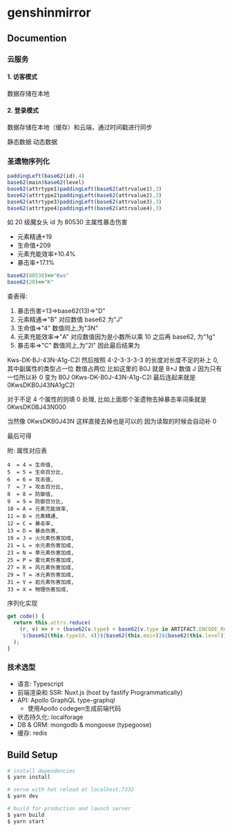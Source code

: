 # genshinmirror

## Documention

### 云服务

#### 1. 访客模式

数据存储在本地

#### 2. 登录模式

数据存储在本地（缓存）和云端，通过时间戳进行同步

静态数据 动态数据

### 圣遗物序列化

```js
paddingLeft(base62(id),4)
base62(main)base62(level)
base62(attrtype1)paddingLeft(base62(attrvalue1),3)
base62(attrtype2)paddingLeft(base62(attrvalue2),3)
base62(attrtype3)paddingLeft(base62(attrvalue3),3)
base62(attrtype4)paddingLeft(base62(attrvalue4),3)
```

如 20 级魔女头 id 为 80530 主属性暴击伤害

- 元素精通+19
- 生命值+209
- 元素充能效率+10.4%
- 暴击率+17.1%

```js
base62(80530)=>"Kws"
base62(20)=>"K"
```

查表得:

1. 暴击伤害=13=>base62(13)=>"D"
2. 元素精通=>"B" 对应数值 base62 为"J"
3. 生命值=>"4" 数值同上,为"3N"
4. 元素充能效率=>"A" 对应数值因为是小数所以乘 10 之后再 base62, 为"1g"
5. 暴击率=>"C" 数值同上,为"2l"
   因此最后结果为

Kws-DK-BJ-43N-A1g-C2l
然后按照 4-2-3-3-3-3 的长度对长度不足的补上 0, 其中副属性的类型占一位 数值占两位 比如这里的 B0J 就是 B+J 数值 J 因为只有一位所以补 0 变为 B0J
0Kws-DK-B0J-43N-A1g-C2l
最后连起来就是
0KwsDKB0J43NA1gC2l

对于不足 4 个属性的则填 0 处理, 比如上面那个圣遗物去掉暴击率词条就是 0KwsDK0BJ43N000

当然像 0KwsDKB0J43N 这样直接去掉也是可以的 因为读取的时候会自动补 0

最后可得

附: 属性对应表

```
4  = 4 = 生命值,
5  = 5 = 生命百分比,
6  = 6 = 攻击值,
7  = 7 = 攻击百分比,
8  = 8 = 防御值,
9  = 9 = 防御百分比,
10 = A = 元素充能效率,
11 = B = 元素精通,
12 = C = 暴击率,
13 = D = 暴击伤害,
19 = J = 火元素伤害加成,
21 = L = 水元素伤害加成,
23 = N = 草元素伤害加成,
25 = P = 雷元素伤害加成,
27 = R = 风元素伤害加成,
29 = T = 冰元素伤害加成,
31 = V = 岩元素伤害加成,
33 = X = 物理伤害加成,
```

序列化实现

```ts
get code() {
  return this.attrs.reduce(
    (r, v) => r + (base62(v.type) + base62(v.type in ARTIFACT.ENCODE_RATIO ? v.value : v.value * 1e3, 2)),
    `${base62(this.typeId, 4)}${base62(this.main)}${base62(this.level)}`
  );
}
```

### 技术选型

- 语言: Typescript
- 前端渲染和 SSR: Nuxt.js (host by fastify Programmatically)
- API: Apollo GraphQL type-graphql
  - 使用Apollo codegen生成前端代码
- 状态持久化: localforage
- DB & ORM: mongodb & mongoose (typegoose)
- 缓存: redis

## Build Setup

```bash
# install dependencies
$ yarn install

# serve with hot reload at localhost:7333
$ yarn dev

# build for production and launch server
$ yarn build
$ yarn start

```
